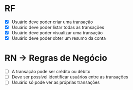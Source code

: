 # RF

- [X] Usuário deve poder criar uma transação
- [X] Usuário deve poder listar todas as transações
- [X] Usuário deve poder visualizar uma transação
- [X] Usuário deve poder obter um resumo da conta

# RN -> Regras de Negócio

- [ ] A transação pode ser crédito ou débito
- [ ] Deve ser possível identificar usuários entre as transações
- [ ] Usuário só pode ver as próprias transações